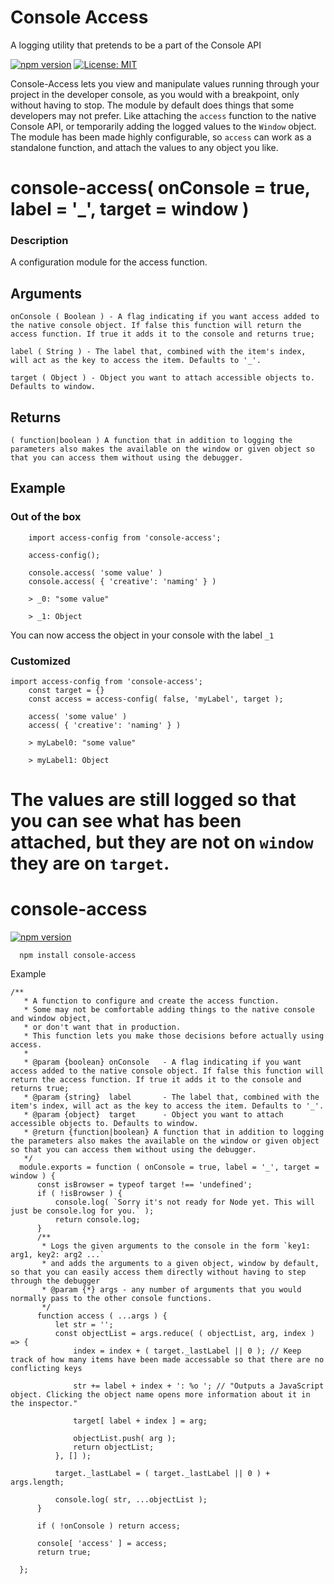 # Console Access

A logging utility that pretends to be a part of the Console API

[![npm version](https://badge.fury.io/js/console-access.svg)](https://badge.fury.io/js/console-access) [![License: MIT](https://img.shields.io/badge/License-MIT-yellow.svg)](https://opensource.org/licenses/MIT) 

Console-Access lets you view and manipulate values running through your project in the developer console, as you would with a breakpoint, only without having to stop. 
The module by default does things that some developers may not prefer. Like attaching the `access` function to the native Console API, or temporarily adding the logged values to the `Window` object. The module has been made highly configurable, so `access` can work as a standalone function, and attach the values to any object you like.

# console-access( onConsole = true, label = '_', target = window )

### Description
A configuration module for the access function.


## Arguments
    onConsole ( Boolean ) - A flag indicating if you want access added to the native console object. If false this function will return the access function. If true it adds it to the console and returns true;
    
    label ( String ) - The label that, combined with the item's index, will act as the key to access the item. Defaults to '_'.
    
    target ( Object ) - Object you want to attach accessible objects to. Defaults to window.

## Returns

	( function|boolean ) A function that in addition to logging the parameters also makes the available on the window or given object so that you can access them without using the debugger.

## Example

### Out of the box
    
        import access-config from 'console-access';
            
        access-config();
            
        console.access( 'some value' )
        console.access( { 'creative': 'naming' } )
    
        > _0: "some value"
         
        > _1: Object
    
You can now access the object in your console with the label `_1` 
    
### Customized
    import access-config from 'console-access';
        const target = {}
        const access = access-config( false, 'myLabel', target );
            
        access( 'some value' )
        access( { 'creative': 'naming' } )
        
        > myLabel0: "some value"
         
        > myLabel1: Object
    
The values are still logged so that you can see what has been attached, but they are not on `window` they are on `target`.
=======
# console-access
[![npm version](https://badge.fury.io/js/console-access.svg)](https://badge.fury.io/js/console-access)

      npm install console-access


Example 

    /**
       * A function to configure and create the access function.
       * Some may not be comfortable adding things to the native console and window object,
       * or don't want that in production.
       * This function lets you make those decisions before actually using access.
       *
       * @param {boolean} onConsole   - A flag indicating if you want access added to the native console object. If false this function will return the access function. If true it adds it to the console and returns true;
       * @param {string}  label       - The label that, combined with the item's index, will act as the key to access the item. Defaults to '_'.
       * @param {object}  target      - Object you want to attach accessible objects to. Defaults to window.
       * @return {function|boolean} A function that in addition to logging the parameters also makes the available on the window or given object so that you can access them without using the debugger.
       */
      module.exports = function ( onConsole = true, label = '_', target = window ) {
          const isBrowser = typeof target !== 'undefined';
          if ( !isBrowser ) {
              console.log( `Sorry it's not ready for Node yet. This will just be console.log for you.` );
              return console.log;
          }
          /**
           * Logs the given arguments to the console in the form `key1: arg1, key2: arg2 ...`
           * and adds the arguments to a given object, window by default, so that you can easily access them directly without having to step through the debugger
           * @param {*} args - any number of arguments that you would normally pass to the other console functions.
           */
          function access ( ...args ) {
              let str = '';
              const objectList = args.reduce( ( objectList, arg, index ) => {
                  index = index + ( target._lastLabel || 0 ); // Keep track of how many items have been made accessable so that there are no conflicting keys
    
                  str += label + index + ': %o '; // "Outputs a JavaScript object. Clicking the object name opens more information about it in the inspector."
    
                  target[ label + index ] = arg;
    
                  objectList.push( arg );
                  return objectList;
              }, [] );
    
              target._lastLabel = ( target._lastLabel || 0 ) + args.length;
    
              console.log( str, ...objectList );
          }
    
          if ( !onConsole ) return access;
    
          console[ 'access' ] = access;
          return true;
    
      };
